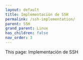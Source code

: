 ```yaml
---
layout: default
title: Implementación de SSH
permalink: /ssh-implementation/
parent: SSH
grand_parent: Linux
has_children: false
nav_order: 3
---
```


This page: Implementación de SSH 